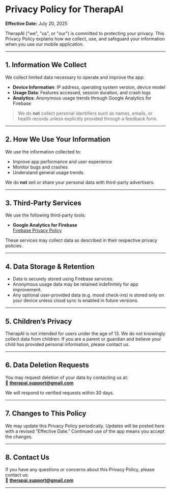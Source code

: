 # Privacy Policy for TherapAI

**Effective Date:** July 20, 2025

TherapAI ("we", "us", or "our") is committed to protecting your privacy. This Privacy Policy explains how we collect, use, and safeguard your information when you use our mobile application.

---

## 1. Information We Collect

We collect limited data necessary to operate and improve the app:

- **Device Information**: IP address, operating system version, device model
- **Usage Data**: Features accessed, session duration, and crash logs
- **Analytics**: Anonymous usage trends through Google Analytics for Firebase

> We do **not** collect personal identifiers such as names, emails, or health records unless explicitly provided through a feedback form.

---

## 2. How We Use Your Information

We use the information collected to:
- Improve app performance and user experience
- Monitor bugs and crashes
- Understand general usage trends

We do **not** sell or share your personal data with third-party advertisers.

---

## 3. Third-Party Services

We use the following third-party tools:
- **Google Analytics for Firebase**  
  [Firebase Privacy Policy](https://firebase.google.com/support/privacy)

These services may collect data as described in their respective privacy policies.

---

## 4. Data Storage & Retention

- Data is securely stored using Firebase services.
- Anonymous usage data may be retained indefinitely for app improvement.
- Any optional user-provided data (e.g. mood check-ins) is stored only on your device unless cloud sync is enabled in future versions.

---

## 5. Children’s Privacy

TherapAI is not intended for users under the age of 13. We do not knowingly collect data from children. If you are a parent or guardian and believe your child has provided personal information, please contact us.

---

## 6. Data Deletion Requests

You may request deletion of your data by contacting us at:  
📧 **therapai.support@gmail.com**

We will respond to verified requests within 30 days.

---

## 7. Changes to This Policy

We may update this Privacy Policy periodically. Updates will be posted here with a revised “Effective Date.” Continued use of the app means you accept the changes.

---

## 8. Contact Us

If you have any questions or concerns about this Privacy Policy, please contact us:  
📧 **therapai.support@gmail.com**

---

